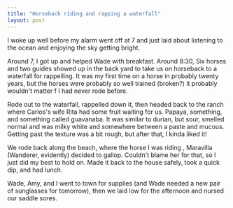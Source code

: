 ```yaml
---
title: "Horseback riding and rapping a waterfall"
layout: post
---
```


I woke up well before my alarm went off at 7 and just laid about listening to the ocean and enjoying the sky getting bright.

Around 7, I got up and helped Wade with breakfast. Around 8:30, Six horses and two guides showed up in the back yard to take us on horseback to a waterfall for rappelling. It was my first time on a horse in probably twenty years, but the horses were probably so well trained (broken?) it probably wouldn't matter f I had never rode before.

Rode out to the waterfall, rappelled down it, then headed back to the ranch where Carlos's wife Rita had some fruit waiting for us. Papaya, something, and something called guavanaba. It was similar to durian, but  sour, smelled normal and was milky white and somewhere between a paste and mucous. Getting past the texture was a bit rough, but after that, I kinda liked it!

We rode back along the beach, where the horse I was riding , Maravilla (Wanderer, evidently) decided to gallop. Couldn't blame her for that, so I just did my best to hold on. Made it back to the house safely, took a quick dip, and had lunch.

Wade, Amy, and I went to town for supplies (and Wade needed a new pair of sunglasses for tomorrow), then we laid low for the afternoon and nursed our saddle sores.
